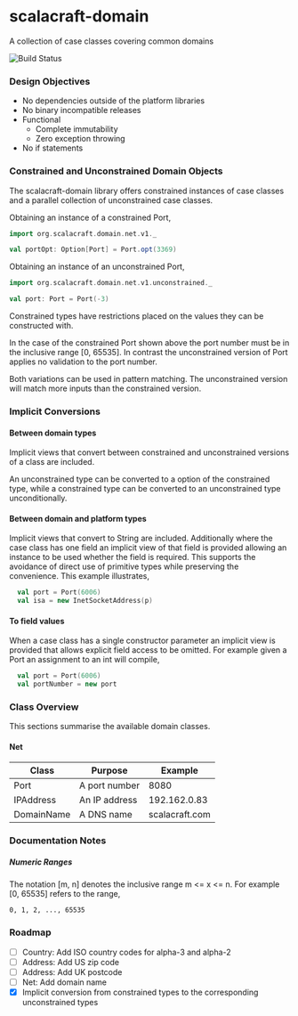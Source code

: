 scalacraft-domain
=================

A collection of case classes covering common domains

![Build Status](https://travis-ci.org/janekdb/scalacraft-domain.svg?branch=master)

### Design Objectives

- No dependencies outside of the platform libraries
- No binary incompatible releases
- Functional
  - Complete immutability
  - Zero exception throwing
- No if statements

### Constrained and Unconstrained Domain Objects

The scalacraft-domain library offers constrained instances of case classes and a parallel
collection of unconstrained case classes.

Obtaining an instance of a constrained Port,
````scala
import org.scalacraft.domain.net.v1._

val portOpt: Option[Port] = Port.opt(3369)
````

Obtaining an instance of an unconstrained Port,
````scala
import org.scalacraft.domain.net.v1.unconstrained._

val port: Port = Port(-3)
````

Constrained types have restrictions placed on the values they can be constructed with.

In the case of the constrained Port shown above the port number must be in the inclusive range [0, 65535]. In
contrast the unconstrained version of Port applies no validation to the port number.

Both variations can be used in pattern matching. The unconstrained version will match more inputs than
the constrained version.

### Implicit Conversions

#### Between domain types

Implicit views that convert between constrained and unconstrained versions of a class are included.

An unconstrained type can be converted to a option of the constrained type, while a constrained type can be
converted to an unconstrained type unconditionally.

#### Between domain and platform types

Implicit views that convert to String are included. Additionally where the case class has one field an implicit
view of that field is provided allowing an instance to be used whether the field is required. This supports the
avoidance of direct use of primitive types while preserving the convenience. This example illustrates,

````scala
  val port = Port(6006)
  val isa = new InetSocketAddress(p)
````

#### To field values

When a case class has a single constructor parameter an implicit view is provided that allows explicit field access
to be omitted. For example given a Port an assignment to an int will compile,

````scala
  val port = Port(6006)
  val portNumber = new port
````

### Class Overview

This sections summarise the available domain classes.

#### Net

Class | Purpose | Example
---- | ---- | ----
Port | A port number | 8080
IPAddress | An IP address | 192.162.0.83
DomainName | A DNS name | scalacraft.com

### Documentation Notes

##### Numeric Ranges

The notation [m, n] denotes the inclusive range m <= x <= n. For example [0, 65535] refers to the range,

    0, 1, 2, ..., 65535

### Roadmap

- [ ] Country: Add ISO country codes for alpha-3 and alpha-2
- [ ] Address: Add US zip code
- [ ] Address: Add UK postcode
- [ ] Net: Add domain name
- [x] Implicit conversion from constrained types to the corresponding unconstrained types
